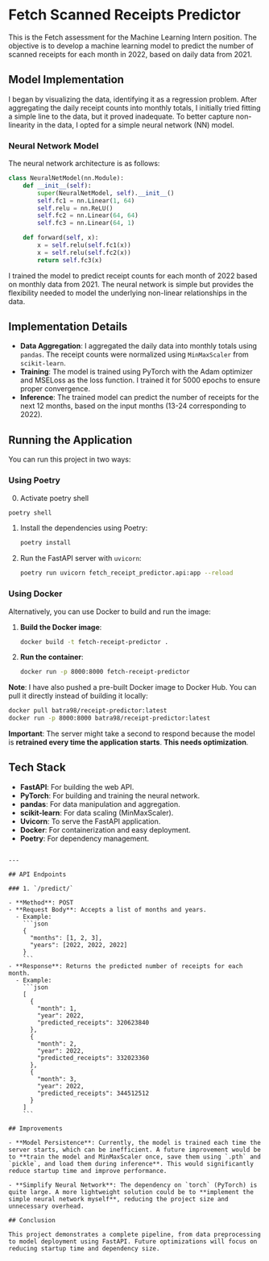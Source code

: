 # Fetch Scanned Receipts Predictor

This is the Fetch assessment for the Machine Learning Intern position. The objective is to develop a machine learning model to predict the number of scanned receipts for each month in 2022, based on daily data from 2021.

## Model Implementation

I began by visualizing the data, identifying it as a regression problem. After aggregating the daily receipt counts into monthly totals, I initially tried fitting a simple line to the data, but it proved inadequate. To better capture non-linearity in the data, I opted for a simple neural network (NN) model.

### Neural Network Model

The neural network architecture is as follows:

```python
class NeuralNetModel(nn.Module):
    def __init__(self):
        super(NeuralNetModel, self).__init__()
        self.fc1 = nn.Linear(1, 64)
        self.relu = nn.ReLU()
        self.fc2 = nn.Linear(64, 64)
        self.fc3 = nn.Linear(64, 1)

    def forward(self, x):
        x = self.relu(self.fc1(x))
        x = self.relu(self.fc2(x))
        return self.fc3(x)
```

I trained the model to predict receipt counts for each month of 2022 based on monthly data from 2021. The neural network is simple but provides the flexibility needed to model the underlying non-linear relationships in the data.

## Implementation Details

- **Data Aggregation**: I aggregated the daily data into monthly totals using `pandas`. The receipt counts were normalized using `MinMaxScaler` from `scikit-learn`.
- **Training**: The model is trained using PyTorch with the Adam optimizer and MSELoss as the loss function. I trained it for 5000 epochs to ensure proper convergence.
- **Inference**: The trained model can predict the number of receipts for the next 12 months, based on the input months (13-24 corresponding to 2022).

## Running the Application

You can run this project in two ways:

### Using Poetry

0. Activate poetry shell
```bash
poetry shell
```
1. Install the dependencies using Poetry:
   ```bash
   poetry install
   ```
2. Run the FastAPI server with `uvicorn`:
   ```bash
   poetry run uvicorn fetch_receipt_predictor.api:app --reload
   ```

### Using Docker

Alternatively, you can use Docker to build and run the image:

1. **Build the Docker image**:
   ```bash
   docker build -t fetch-receipt-predictor .
   ```

2. **Run the container**:
   ```bash
   docker run -p 8000:8000 fetch-receipt-predictor
   ```

**Note**: I have also pushed a pre-built Docker image to Docker Hub. You can pull it directly instead of building it locally:
```bash
docker pull batra98/receipt-predictor:latest
docker run -p 8000:8000 batra98/receipt-predictor:latest
```

**Important**: The server might take a second to respond because the model is **retrained every time the application starts**. **This needs optimization**.

## Tech Stack

- **FastAPI**: For building the web API.
- **PyTorch**: For building and training the neural network.
- **pandas**: For data manipulation and aggregation.
- **scikit-learn**: For data scaling (MinMaxScaler).
- **Uvicorn**: To serve the FastAPI application.
- **Docker**: For containerization and easy deployment.
- **Poetry**: For dependency management.

```

---

## API Endpoints

### 1. `/predict/`

- **Method**: POST
- **Request Body**: Accepts a list of months and years.
  - Example:
    ```json
    {
      "months": [1, 2, 3],
      "years": [2022, 2022, 2022]
    }
    ```
- **Response**: Returns the predicted number of receipts for each month.
  - Example:
    ```json
    [
      {
        "month": 1,
        "year": 2022,
        "predicted_receipts": 320623840
      },
      {
        "month": 2,
        "year": 2022,
        "predicted_receipts": 332023360
      },
      {
        "month": 3,
        "year": 2022,
        "predicted_receipts": 344512512
      }
    ]
    ```

## Improvements

- **Model Persistence**: Currently, the model is trained each time the server starts, which can be inefficient. A future improvement would be to **train the model and MinMaxScaler once, save them using `.pth` and `pickle`, and load them during inference**. This would significantly reduce startup time and improve performance.
  
- **Simplify Neural Network**: The dependency on `torch` (PyTorch) is quite large. A more lightweight solution could be to **implement the simple neural network myself**, reducing the project size and unnecessary overhead.

## Conclusion

This project demonstrates a complete pipeline, from data preprocessing to model deployment using FastAPI. Future optimizations will focus on reducing startup time and dependency size.

